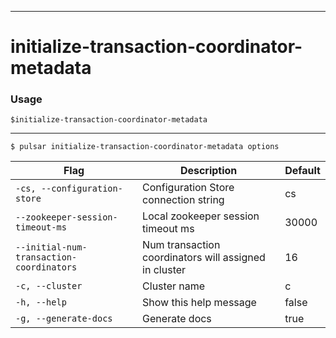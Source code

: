 ------------

# initialize-transaction-coordinator-metadata

### Usage

`$initialize-transaction-coordinator-metadata`

------------

```shell
$ pulsar initialize-transaction-coordinator-metadata options
```

| Flag                                     | Description                                           | Default |
|------------------------------------------|-------------------------------------------------------|---------|
| `-cs, --configuration-store`             | Configuration Store connection string                 | cs      |
| `--zookeeper-session-timeout-ms`         | Local zookeeper session timeout ms                    | 30000   |
| `--initial-num-transaction-coordinators` | Num transaction coordinators will assigned in cluster | 16      |
| `-c, --cluster`                          | Cluster name                                          | c       |
| `-h, --help`                             | Show this help message                                | false   |
| `-g, --generate-docs`                    | Generate docs                                         | true    |

